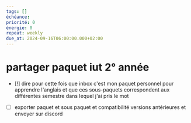 ```yaml
---
tags: []
échéance: 
priorité: 0
énergie: 0
repeat: weekly
due_at: 2024-09-16T06:00:00.000+02:00
---
```

# partager paquet iut 2° année
- [!] dire pour cette fois que inbox c'est mon paquet personnel pour apprendre l'anglais et que ces sous-paquets correspondent aux différentes semestre dans lequel j'ai pris le mot

- [ ] exporter paquet et sous paquet et compatibilité versions antérieures et envoyer sur discord